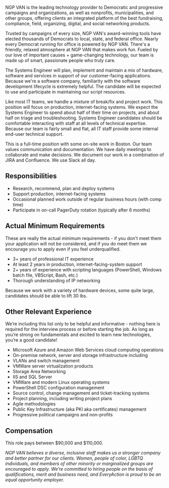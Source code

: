 NGP VAN is the leading technology provider to Democratic and progressive campaigns and organizations, as well as nonprofits, municipalities, and other groups, offering clients an integrated platform of the best fundraising, compliance, field, organizing, digital, and social networking products.

Trusted by campaigns of every size, NGP VAN's award-winning tools have elected thousands of Democrats to local, state, and federal office. Nearly every Democrat running for office is powered by NGP VAN. There's a friendly, relaxed atmosphere at NGP VAN that makes work fun. Fueled by our love of important causes + game-changing technology, our team is made up of smart, passionate people who truly care.

The Systems Engineer will plan, implement and maintain a mix of hardware, software and services in support of our customer-facing applications. Because we're a software company, familiarity with the software development lifecycle is extremely helpful. The candidate will be expected to use and participate in maintaining our script resources.

Like most IT teams, we handle a mixture of break/fix and project work. This position will focus on production, internet-facing systems. We expect the Systems Engineer to spend about half of their time on projects, and about half on triage and troubleshooting. Systems Engineer candidates should be comfortable interacting with staff at all levels of technical expertise. Because our team is fairly small and flat, all IT staff provide some internal end-user technical support.

This is a full-time position with some on-site work in Boston.  Our team values communication and documentation.  We have daily meetings to collaborate and make decisions. We document our work in a combination of JIRA and Confluence.  We use Slack all day.

## Responsibilities

* Research, recommend, plan and deploy systems
* Support production, internet-facing systems
* Occasional planned work outside of regular business hours (with comp time)
* Participate in on-call PagerDuty rotation (typically after 6 months)

## Actual Minimum Requirements

These are really the actual minimum requirements - if you don't meet them your application will not be considered, and if you do meet them we encourage you to apply even if you feel underqualified.

* 3+ years of professional IT experience
* At least 2 years in production, internet-facing-system support
* 2+ years of experience with scripting languages (PowerShell, Windows batch file, VBScript, Bash, etc.)
* Thorough understanding of IP networking

Because we work with a variety of hardware devices, some quite large, candidates should be able to lift 30 lbs.

## Other Relevant Experience

We’re including this list only to be helpful and informative - nothing here is required for the interview process or before starting the job. As long as you’re strong on fundamentals and excited to learn new technologies, you’re a good candidate!

* Microsoft Azure and Amazon Web Services cloud computing operations
* On-premise network, server and storage infrastructure including
* VLANs and switch management
* VMWare server virtualization products
* Storage Area Networking
* IIS and SQL Server
* VMWare and modern Linux operating systems
* PowerShell DSC configuration management
* Source control, change management and ticket-tracking systems
* Project planning, including writing project plans
* Agile methodologies
* Public Key Infrastructure (aka PKI aka certificates) management
* Progressive political campaigns and non-profits

## Compensation

This role pays between $90,000 and $110,000.

*NGP VAN believes a diverse, inclusive staff makes us a stronger company and better partner for our clients. Women, people of color, LGBTQ individuals, and members of other minority or marginalized groups are encouraged to apply. We’re committed to hiring people on the basis of qualifications, merit and business need, and EveryAction is proud to be an equal opportunity employer.*